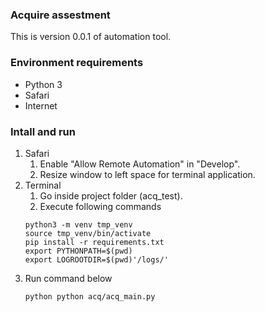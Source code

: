 ### Acquire assestment
This is version 0.0.1 of automation tool.

### Environment requirements
* Python 3
* Safari
* Internet

### Intall and run
1. Safari
   1. Enable "Allow Remote Automation" in "Develop".
   2. Resize window to left space for terminal application.
2. Terminal
   1. Go inside project folder (acq_test).
   2. Execute following commands
    ```
    python3 -m venv tmp_venv
    source tmp_venv/bin/activate
    pip install -r requirements.txt
    export PYTHONPATH=$(pwd)
    export LOGROOTDIR=$(pwd)'/logs/'
    ```
3. Run command below
    ```
   python python acq/acq_main.py
    ```